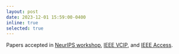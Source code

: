 ```yaml
---
layout: post
date: 2023-12-01 15:59:00-0400
inline: true
selected: true
---
```


Papers accepted in [NeurIPS workshop](https://openreview.net/forum?id=HBEegN2HcR), [IEEE VCIP](https://ieeexplore.ieee.org/abstract/document/10402755), and [IEEE Access](https://ieeexplore.ieee.org/abstract/document/10078247). 